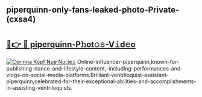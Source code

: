 ## piperquinn-only-fans​-leaked-photo​-Private-(cxsa4)


# <h2><a href="https://mediaupload.pro?title=piperquinn&ref=git">🔗👉 🔴 piperquinn-P𝚑ot𝚘𝚜-V𝚒d𝚎o</a></h2>

[![Corinna Kopf Nue Nu𝚍e𝚜](https://i.imgur.com/0qMVB7G.gif)](https://mediaupload.pro?title=piperquinn&ref=git)
Online-influencer-piperquinn,known-for-publishing-dance-and-lifestyle-content,-including-performances-and-vlogs-on-social-media-platforms.Brilliant-ventriloquist-assistant-piperquinn,celebrated-for-their-exceptional-abilities-and-accomplishments-in-assisting-ventriloquists.  